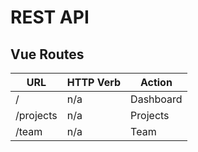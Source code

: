 # REST API

## Vue Routes

| **URL** | **HTTP Verb**   |  **Action**|
|------------|-------------|------------|
| /                         | n/a          | Dashboard
| /projects            | n/a          | Projects 
| /team                | n/a           | Team

